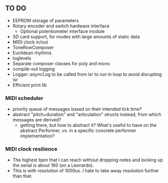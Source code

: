 ## TO DO

- EEPROM storage of parameters
- Rotary encoder and switch hardware interface
  - Optional potentiometer interface module
- SD card support, for modes with large amounts of static data
- MIDI clock in/out
- ToneRowComposer
- Euclidean rhythms
- loglevels
- Separate composer classes for poly and mono
- compile-out logging
- Logger::asyncLog to be called from isr to run in loop to avoid disrupting isr
- Efficient print lib

### MIDI scheduler
- priority queue of messages based on their intended tick time?
- abstract "pitch+duration" and "articulation" structs instead, from which messages are derived?
  - getting there, but how to abstract it? What's useful to have on the abstract Performer, vs. in a specific concrete performer implementation?

### MIDI clock resilience
- The highest bpm that I can reach without dropping notes and locking up the serial is about 160 (on a Leonardo).
- This is with resolution of 1000us. I hate to take away resolution further than that.
